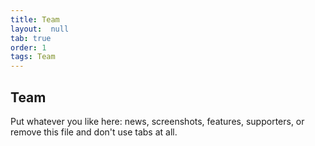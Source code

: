 ```yaml
---
title: Team
layout:  null
tab: true
order: 1
tags: Team
---
```


## Team

Put whatever you like here: news, screenshots, features, supporters, or remove this file and don't use tabs at all.
